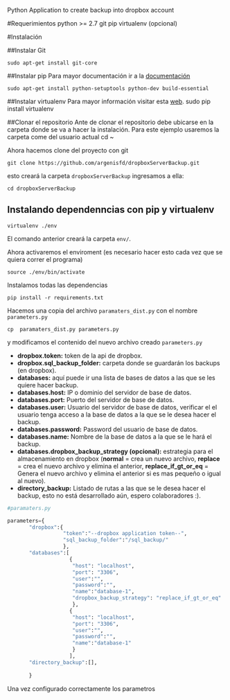 Python Application to create backup into dropbox account

#Requerimientos
python >= 2.7
git
pip
virtualenv (opcional)

#Instalación

##Instalar Git

	sudo apt-get install git-core



##Instalar pip
Para mayor documentación ir a la [documentación](http://www.saltycrane.com/blog/2010/02/how-install-pip-ubuntu/)

	sudo apt-get install python-setuptools python-dev build-essential 


##Instalar virtualenv
Para mayor información visitar esta [web](http://rukbottoland.com/blog/tutorial-de-python-virtualenv/).
	sudo pip install virtualenv 


##Clonar el repositorio
Ante de clonar el repositorio debe ubicarse en la carpeta donde se va a hacer la instalación. Para este ejemplo usaremos la carpeta come del usuario actual
	cd ~

Ahora hacemos clone del proyecto con git

	git clone https://github.com/argenisfd/dropboxServerBackup.git

esto creará la carpeta `dropboxServerBackup` ingresamos a ella:

	cd dropboxServerBackup


## Instalando dependenncias con pip y virtualenv
	
	virtualenv ./env 

El comando anterior creará la carpeta `env/`.

Ahora activaremos el enviroment (es necesario hacer esto cada vez que se quiera correr el programa)

	source ./env/bin/activate

Instalamos todas las dependencias

	pip install -r requirements.txt 


Hacemos una copia del archivo `paramaters_dist.py` con el nombre `parameters.py`

	cp  paramaters_dist.py parameters.py

y modificamos el contenido del nuevo archivo creado `parameters.py`

* **dropbox.token:** token de la api de dropbox.
* **dropbox.sql_backup_folder:** carpeta donde se guardarán los backups (en dropbox).
* **databases:** aquí puede ir una lista de bases de datos a las que se les quiere hacer backup.
* **databases.host:** IP o dominio del servidor de base de datos.
* **databases.port:** Puerto del servidor de base de datos.
* **databases.user:** Usuario del servidor de base de datos, verificar el el usuario tenga acceso a la base de datos a la que se le desea hacer el backup.
* **databases.password:** Password del usuario de base de datos.
* **databases.name:** Nombre de la base de datos a la que se le hará el backup.
* **databases.dropbox_backup_strategy (opcional):** estrategia para el almacenamiento en dropbox (**normal** = crea un nuevo archivo, **replace** = crea el nuevo archivo y elimina el anterior, **replace_if_gt_or_eq** = Genera el nuevo archivo y elimina el anterior si es mas pequeño o igual al nuevo).
* **directory_backup:** Listado de rutas a las que se le desea hacer el backup, esto no está desarrollado aún, espero colaboradores :).


```python
#paramaters.py

parameters={
       "dropbox":{
                  "token":"--dropbox application token--",
                  "sql_backup_folder":"/sql_backup/"
                  },
       "databases":[
                    { 
                     "host": "localhost",
                     "port": "3306",
                     "user":"",
                     "password":"",
                     "name":"database-1",
                     "dropbox_backup_strategy": "replace_if_gt_or_eq"
                     },
                    { 
                     "host": "localhost",
                     "port": "3306",
                     "user":"",
                     "password":"",
                     "name":"database-1"
                     }
                    ],
       "directory_backup":[],
       
       }
```

Una vez configurado correctamente los parametros

